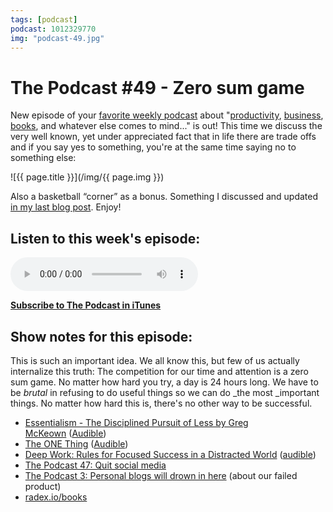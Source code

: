 ```yaml
---
tags: [podcast]
podcast: 1012329770
img: "podcast-49.jpg"
---
```


# The Podcast #49 - Zero sum game

New episode of your [favorite weekly podcast][p] about "[productivity](/productivity), [business](/business), [books](/books), and whatever else comes to mind..." is out! This time we discuss the very well known, yet under appreciated fact that in life there are trade offs and if you say yes to something, you're at the same time saying no to something else:

<!--More-->

![{{ page.title }}](/img/{{ page.img }})

Also a basketball “corner” as a bonus. Something I discussed and updated [in my last blog post](https://sliwinski.com/warriors). Enjoy!

## Listen to this week's episode:

<audio controls>
<source src="https://files.nozbe.com/podcast/049.mp3" type="audio/mpeg">
</audio>

**[Subscribe to The Podcast in iTunes][i]**

## Show notes for this episode:

This is such an important idea. We all know this, but few of us actually internalize this truth: The competition for our time and attention is a zero sum game. No matter how hard you try, a day is 24 hours long. We have to be _brutal_ in refusing to do useful things so we can do _the most _important things. No matter how hard this is, there's no other way to be successful.

  * [Essentialism - The Disciplined Pursuit of Less by Greg McKeown](http://www.amazon.com/Essentialism-Disciplined-Pursuit-Greg-McKeown/dp/0804137382?tag=radexio-20) ([Audible](http://www.audible.com/pd/Self-Development/Essentialism-Audiobook/B00IWZ6XGA?tag=radexio-20))
  * [The ONE Thing](http://www.amazon.com/ONE-Thing-Surprisingly-Extraordinary-Results/dp/1885167776?tag=radexio-20) ([Audible](http://www.audible.com/pd/Business/The-ONE-Thing-Audiobook/B00FPMTFRM?tag=radexio-20))
  * [Deep Work: Rules for Focused Success in a Distracted World](http://www.amazon.com/Deep-Work-Focused-Success-Distracted/dp/1455586692/) ([audible](http://www.audible.com/pd/Self-Development/Deep-Work-Audiobook/B0189PX1RQ/))
  * [The Podcast 47: Quit social media](/podcast-47)
  * [The Podcast 3: Personal blogs will drown in here](/podcast-3) (about our failed product)
  * [radex.io/books](http://radex.io/books/)

[e]: /podcast-49
[p]: /podcast
[n]: https://nozbe.com/?a=mike
[r]: https://michael.gratis/radex
[i]: https://michael.gratis/thepodcast